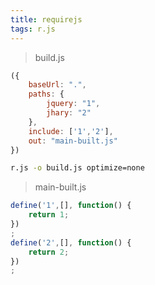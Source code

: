```yaml
---
title: requirejs
tags: r.js
---
```


> build.js

``` javascript
({
    baseUrl: ".",
    paths: {
        jquery: "1",
        jhary: "2"
    },
    include: ['1','2'],
    out: "main-built.js"
})
```

``` bash
r.js -o build.js optimize=none
```

> main-built.js

``` javascript
define('1',[], function() {
    return 1;
})
;
define('2',[], function() {
    return 2;
})
;
```
